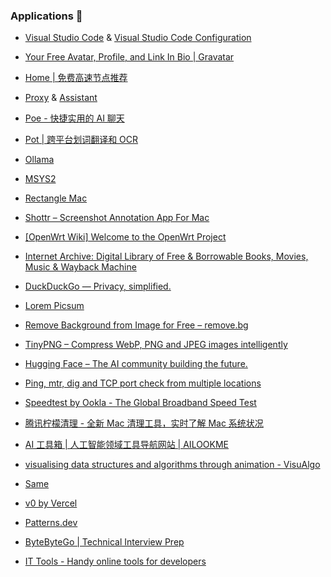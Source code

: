 ### Applications 🎉

- [Visual Studio Code](https://code.visualstudio.com) & [Visual Studio Code Configuration](https://github.com/betavs/vscode-config)

- [Your Free Avatar, Profile, and Link In Bio | Gravatar](https://gravatar.com)

- [Home | 免费高速节点推荐](https://openrunner.net)

- [Proxy](https://103.186.186.186) & [Assistant](https://ssr-vpn.com)

- [Poe - 快捷实用的 AI 聊天](https://poe.com)

- [Pot | 跨平台划词翻译和 OCR](https://pot-app.com)

- [Ollama](https://ollama.com)

- [MSYS2](https://www.msys2.org)

- [Rectangle Mac](https://rectangleapp.com)

- [Shottr – Screenshot Annotation App For Mac](https://shottr.cc)

- [[OpenWrt Wiki] Welcome to the OpenWrt Project](https://openwrt.org)

- [Internet Archive: Digital Library of Free & Borrowable Books, Movies, Music & Wayback Machine](https://archive.org)

- [DuckDuckGo — Privacy, simplified.](https://duckduckgo.com)

- [Lorem Picsum](https://picsum.photos)

- [Remove Background from Image for Free – remove.bg](https://www.remove.bg)

- [TinyPNG – Compress WebP, PNG and JPEG images intelligently](https://tinypng.com)

- [Hugging Face – The AI community building the future.](https://huggingface.co)

- [Ping, mtr, dig and TCP port check from multiple locations](https://ping.pe)

- [Speedtest by Ookla - The Global Broadband Speed Test](https://www.speedtest.net)

- [腾讯柠檬清理 - 全新 Mac 清理工具，实时了解 Mac 系统状况](https://lemon.qq.com)

- [AI 工具箱 | 人工智能领域工具导航网站 | AILOOKME](https://www.ailookme.com)

- [visualising data structures and algorithms through animation - VisuAlgo](https://visualgo.net)

- [Same](https://same.new)

- [v0 by Vercel](https://v0.dev)

- [Patterns.dev](https://www.patterns.dev)

- [ByteByteGo | Technical Interview Prep](https://bytebytego.com)

- [IT Tools - Handy online tools for developers](https://it-tools.tech)
